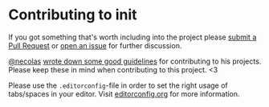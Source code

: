 # Contributing to init

If you got something that's worth including into the project please [submit a Pull Request](https://github.com/anselmh/object-fit/issues) or [open an issue](https://github.com/anselmh/object-fit/issues) for further discussion.

[@necolas](https://github.com/necolas) [wrote down some good guidelines](https://github.com/necolas/issue-guidelines) for contributing to his projects. Please keep these in mind when contributing to this project. <3

Please use the `.editorconfig`-file in order to set the right usage of tabs/spaces in your editor. Visit [editorconfig.org](http://editorconfig.org/) for more information.
